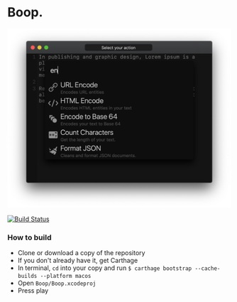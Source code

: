 
# Boop.


<p align="center">

<img src="Boop/Documentation/Images/UI.png?raw=true" width="663" alt="UI Screenshot">

</p>

[![Build Status](https://app.bitrise.io/app/b0c493f8b65e1dac/status.svg?token=BoJJDoViYpKy8V_O5P7ljA&branch=master)](https://app.bitrise.io/app/b0c493f8b65e1dac)


### How to build

- Clone or download a copy of the repository
- If you don't already have it, get Carthage
- In terminal, `cd` into your copy and run `$ carthage bootstrap --cache-builds --platform macos`
- Open `Boop/Boop.xcodeproj`
- Press play
